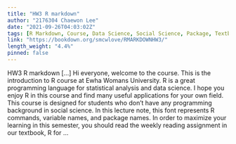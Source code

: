 ```yaml
---
title: "HW3 R markdown"
author: "2176304 Chaewon Lee"
date: "2021-09-26T04:03:02Z"
tags: [R Markdown, Course, Data Science, Social Science, Package, Textbook]
link: "https://bookdown.org/smcwlove/RMARKDOWNHW3/"
length_weight: "4.4%"
pinned: false
---
```


HW3 R markdown [...] Hi everyone, welcome to the course. This is the introduction to R course at Ewha Womans University. R is a great programming language for statistical analysis and data science. I hope you enjoy R in this course and find many useful applications for your own field. This course is designed for students who don’t have any programming background in social science. In this lecture note, this font represents R commands, variable names, and package names. In order to maximize your learning in this semester, you should read the weekly reading assignment in our textbook, R for ...
